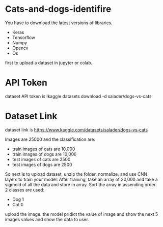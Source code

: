 # Cats-and-dogs-identifire
You have to download the latest versions of libraries.
* Keras
* Tensorflow
* Numpy
* Opencv
* Os

first to upload a dataset in jupyter or colab.

# API Token
dataset API token is !kaggle datasets download -d salader/dogs-vs-cats
# Dataset Link
dataset link is https://www.kaggle.com/datasets/salader/dogs-vs-cats

Images are 25000 and the classification are:

* train images of cats are 10,000
* train images of dogs are 10,000
* test images of cats are 2500
* test images of dogs are 2500

So next is to upload dataset, unzip the folder, normalize, and use CNN layers to train your model. 
After training, take an array of 20,000 and take a sigmoid of all the data and store in array. Sort the array in assending order.
 2 classes are used:
* Dog 1
* Cat 0
 
upload the image. the model pridict the value of image and show the next 5 images values and show the data to user.
